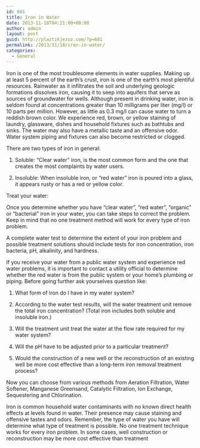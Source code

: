 ```yaml
---
id: 681
title: Iron in Water
date: 2013-11-18T04:21:00+00:00
author: admin
layout: post
guid: http://plaztikjezuz.com/?p=681
permalink: /2013/11/18/iron-in-water/
categories:
  - General
---
```

Iron is one of the most troublesome elements in water supplies. Making up at least 5 percent of the earth&#8217;s crust, iron is one of the earth&#8217;s most plentiful resources. Rainwater as it infiltrates the soil and underlying geologic formations dissolves iron, causing it to seep into aquifers that serve as sources of groundwater for wells. Although present in drinking water, iron is seldom found at concentrations greater than 10 milligrams per liter (mg/l) or 10 parts per million. However, as little as 0.3 mg/l can cause water to turn a reddish brown color. We experience red, brown, or yellow staining of laundry, glassware, dishes and household fixtures such as bathtubs and sinks. The water may also have a metallic taste and an offensive odor. Water system piping and fixtures can also become restricted or clogged.

There are two types of iron in general:
  
1. Soluble: &#8220;Clear water&#8221; iron, is the most common form and the one that creates the most complaints by water users.
  
2. Insoluble: When insoluble iron, or &#8220;red water&#8221; iron is poured into a glass, it appears rusty or has a red or yellow color.

Treat your water:
  
Once you determine whether you have &#8220;clear water&#8221;, &#8220;red water&#8221;, &#8220;organic&#8221; or &#8220;bacterial&#8221; iron in your water, you can take steps to correct the problem. Keep in mind that no one treatment method will work for every type of iron problem.
  
A complete water test to determine the extent of your iron problem and possible treatment solutions should include tests for iron concentration, iron bacteria, pH, alkalinity, and hardness.
  
If you receive your water from a public water system and experience red water problems, it is important to contact a utility official to determine whether the red water is from the public system or your home&#8217;s plumbing or piping. Before going further ask yourselves question like:

1. What form of iron do I have in my water system?
  
2. According to the water test results, will the water treatment unit remove the total iron concentration? (Total iron includes both soluble and insoluble iron.)
  
3. Will the treatment unit treat the water at the flow rate required for my water system?
  
4. Will the pH have to be adjusted prior to a particular treatment?
  
5. Would the construction of a new well or the reconstruction of an existing well be more cost effective than a long-term iron removal treatment process?

Now you can choose from various methods from Aeration Filtration, Water Softener, Manganese Greensand, Catalytic Filtration, Ion Exchange, Sequestering and Chlorination.

Iron is common household water contaminants with no known direct health effects at levels found in water. Their presence may cause staining and offensive tastes and odors. Remember, the type of water you have will determine what type of treatment is possible. No one treatment technique works for every iron problem. In some cases, well construction or reconstruction may be more cost effective than treatment
